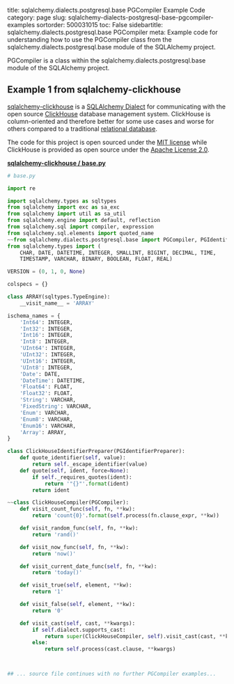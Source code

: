 title: sqlalchemy.dialects.postgresql.base PGCompiler Example Code
category: page
slug: sqlalchemy-dialects-postgresql-base-pgcompiler-examples
sortorder: 500031015
toc: False
sidebartitle: sqlalchemy.dialects.postgresql.base PGCompiler
meta: Example code for understanding how to use the PGCompiler class from the sqlalchemy.dialects.postgresql.base module of the SQLAlchemy project.


PGCompiler is a class within the sqlalchemy.dialects.postgresql.base module of the SQLAlchemy project.


## Example 1 from sqlalchemy-clickhouse
[sqlalchemy-clickhouse](https://github.com/cloudflare/sqlalchemy-clickhouse)
is a [SQLAlchemy Dialect](https://docs.sqlalchemy.org/en/13/dialects/)
for communicating with the open source [ClickHouse](https://clickhouse.tech/)
database management system. ClickHouse is column-oriented and therefore
better for some use cases and worse for others compared to a traditional
[relational database](/databases.html).

The code for this project is open sourced under the
[MIT license](https://github.com/cloudflare/sqlalchemy-clickhouse/blob/master/LICENSE.txt)
while ClickHouse is provided as open source under the
[Apache License 2.0](https://github.com/ClickHouse/ClickHouse/blob/master/LICENSE).

[**sqlalchemy-clickhouse / base.py**](https://github.com/cloudflare/sqlalchemy-clickhouse/blob/master/././base.py)

```python
# base.py

import re

import sqlalchemy.types as sqltypes
from sqlalchemy import exc as sa_exc
from sqlalchemy import util as sa_util
from sqlalchemy.engine import default, reflection
from sqlalchemy.sql import compiler, expression
from sqlalchemy.sql.elements import quoted_name
~~from sqlalchemy.dialects.postgresql.base import PGCompiler, PGIdentifierPreparer
from sqlalchemy.types import (
    CHAR, DATE, DATETIME, INTEGER, SMALLINT, BIGINT, DECIMAL, TIME,
    TIMESTAMP, VARCHAR, BINARY, BOOLEAN, FLOAT, REAL)

VERSION = (0, 1, 0, None)

colspecs = {}

class ARRAY(sqltypes.TypeEngine):
    __visit_name__ = 'ARRAY'

ischema_names = {
    'Int64': INTEGER,
    'Int32': INTEGER,
    'Int16': INTEGER,
    'Int8': INTEGER,
    'UInt64': INTEGER,
    'UInt32': INTEGER,
    'UInt16': INTEGER,
    'UInt8': INTEGER,
    'Date': DATE,
    'DateTime': DATETIME,
    'Float64': FLOAT,
    'Float32': FLOAT,
    'String': VARCHAR,
    'FixedString': VARCHAR,
    'Enum': VARCHAR,
    'Enum8': VARCHAR,
    'Enum16': VARCHAR,
    'Array': ARRAY,
}

class ClickHouseIdentifierPreparer(PGIdentifierPreparer):
    def quote_identifier(self, value):
        return self._escape_identifier(value)
    def quote(self, ident, force=None):
        if self._requires_quotes(ident):
            return '"{}"'.format(ident)
        return ident

~~class ClickHouseCompiler(PGCompiler):
    def visit_count_func(self, fn, **kw):
        return 'count{0}'.format(self.process(fn.clause_expr, **kw))

    def visit_random_func(self, fn, **kw):
        return 'rand()'

    def visit_now_func(self, fn, **kw):
        return 'now()'

    def visit_current_date_func(self, fn, **kw):
        return 'today()'

    def visit_true(self, element, **kw):
        return '1'

    def visit_false(self, element, **kw):
        return '0'

    def visit_cast(self, cast, **kwargs):
        if self.dialect.supports_cast:
            return super(ClickHouseCompiler, self).visit_cast(cast, **kwargs)
        else:
            return self.process(cast.clause, **kwargs)



## ... source file continues with no further PGCompiler examples...

```

